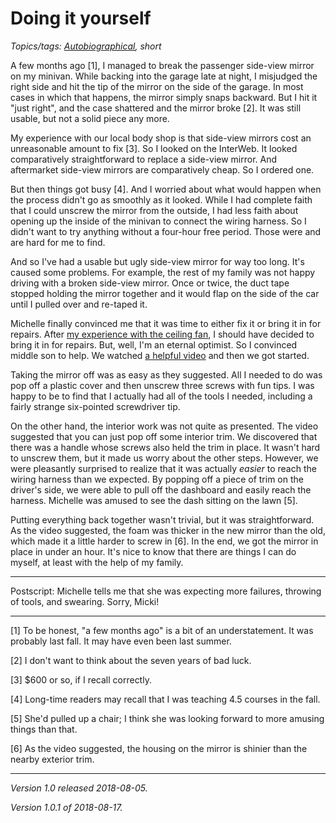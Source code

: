 Doing it yourself
=================

*Topics/tags: [Autobiographical](index-autobiographical), short*

A few months ago [1], I managed to break the passenger side-view mirror on
my minivan.  While backing into the garage late at night, I misjudged the
right side and hit the tip of the mirror on the side of the garage.
In most cases in which that happens, the mirror simply snaps backward.
But I hit it "just right", and the case shattered and the mirror broke
[2].  It was still usable, but not a solid piece any more.

My experience with our local body shop is that side-view mirrors cost
an unreasonable amount to fix [3].  So I looked on the InterWeb.
It looked comparatively straightforward to replace a side-view mirror.
And aftermarket side-view mirrors are comparatively cheap.  So I
ordered one.

But then things got busy [4].  And I worried about what would happen when
the process didn't go as smoothly as it looked.  While I had complete
faith that I could unscrew the mirror from the outside, I had less faith
about opening up the inside of the minivan to connect the wiring harness.
So I didn't want to try anything without a four-hour free period.  Those
were and are hard for me to find.

And so I've had a usable but ugly side-view mirror for way too long.
It's caused some problems.  For example, the rest of my family was not
happy driving with a broken side-view mirror.  Once or twice, the
duct tape stopped holding the mirror together and it would flap on the
side of the car until I pulled over and re-taped it.

Michelle finally convinced me that it was time to either fix
it or bring it in for repairs.  After [my experience with the
ceiling fan](ceiling-fan), I should have decided to bring
it in for repairs.  But, well, I'm an eternal optimist.
So I convinced middle son to help.  We watched [a helpful
video](https://www.youtube.com/watch?v=ldjeQsnAJ9M&t=652s) and then we
got started.

Taking the mirror off was as easy as they suggested.  All I needed to do
was pop off a plastic cover and then unscrew three screws with fun tips.
I was happy to be to find that I actually had all of the tools I needed,
including a fairly strange six-pointed screwdriver tip.

On the other hand, the interior work was not quite as presented.
The video suggested that you can just pop off some interior trim.
We discovered that there was a handle whose screws also held the trim
in place.  It wasn't hard to unscrew them, but it made us worry about
the other steps.  However, we were pleasantly surprised to realize that
it was actually *easier* to reach the wiring harness than we expected.
By popping off a piece of trim on the driver's side, we were able to pull
off the dashboard and easily reach the harness.  Michelle was amused to
see the dash sitting on the lawn [5].

Putting everything back together wasn't trivial, but it was
straightforward.  As the video suggested, the foam was thicker in the
new mirror than the old, which made it a little harder to screw in [6].
In the end, we got the mirror in place in under an hour.  It's nice
to know that there are things I can do myself, at least with the help
of my family.

---

Postscript: Michelle tells me that she was expecting more failures,
throwing of tools, and swearing.  Sorry, Micki!

---

[1] To be honest, "a few months ago" is a bit of an understatement.  It 
was probably last fall.  It may have even been last summer.

[2] I don't want to think about the seven years of bad luck.

[3] $600 or so, if I recall correctly.

[4] Long-time readers may recall that I was teaching 4.5 courses in
the fall.

[5] She'd pulled up a chair; I think she was looking forward to 
more amusing things than that. 

[6] As the video suggested, the housing on the mirror is shinier than
the nearby exterior trim.

---

*Version 1.0 released 2018-08-05.*

*Version 1.0.1 of 2018-08-17.*
